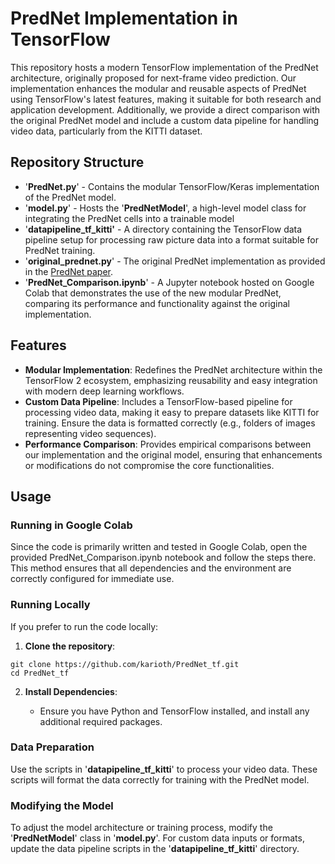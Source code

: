 # PredNet Implementation in TensorFlow
This repository hosts a modern TensorFlow implementation of the PredNet architecture, originally proposed for next-frame video prediction. Our implementation enhances the modular and reusable aspects of PredNet using TensorFlow's latest features, making it suitable for both research and application development. Additionally, we provide a direct comparison with the original PredNet model and include a custom data pipeline for handling video data, particularly from the KITTI dataset.
## Repository Structure
* '**PredNet.py**' - Contains the modular TensorFlow/Keras implementation of the PredNet model.
* '**model.py**' - Hosts the '**PredNetModel**', a high-level model class for integrating the PredNet cells into a trainable model
* '**datapipeline_tf_kitti'** - A directory containing the TensorFlow data pipeline setup for processing raw picture data into a format suitable for PredNet training.
* '**original_prednet.py**' - The original PredNet implementation as provided in the [PredNet paper](https://coxlab.github.io/prednet/).
* '**PredNet_Comparison.ipynb**' - A Jupyter notebook hosted on Google Colab that demonstrates the use of the new modular PredNet, comparing its performance and functionality against the original implementation.

## Features
* **Modular Implementation**: Redefines the PredNet architecture within the TensorFlow 2 ecosystem, emphasizing reusability and easy integration with modern deep learning workflows.
* **Custom Data Pipeline**: Includes a TensorFlow-based pipeline for processing video data, making it easy to prepare datasets like KITTI for training. Ensure the data is formatted correctly (e.g., folders of images representing video sequences).
* **Performance Comparison**: Provides empirical comparisons between our implementation and the original model, ensuring that enhancements or modifications do not compromise the core functionalities.

## Usage

### Running in Google Colab
Since the code is primarily written and tested in Google Colab, open the provided PredNet_Comparison.ipynb notebook and follow the steps there. This method ensures that all dependencies and the environment are correctly configured for immediate use.
### Running Locally
If you prefer to run the code locally:

1. **Clone the repository**:

```
git clone https://github.com/karioth/PredNet_tf.git
cd PredNet_tf

```
2. **Install Dependencies**:

    * Ensure you have Python and TensorFlow installed, and install any additional required packages.
    
### Data Preparation
Use the scripts in '**datapipeline_tf_kitti**' to process your video data. These scripts will format the data correctly for training with the PredNet model.
    
### Modifying the Model
To adjust the model architecture or training process, modify the '**PredNetModel**' class in '**model.py**'. For custom data inputs or formats, update the data pipeline scripts in the '**datapipeline_tf_kitti**' directory.

